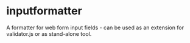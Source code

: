 inputformatter
==============

A formatter for web form input fields - can be used as an extension for validator.js or as stand-alone tool.
